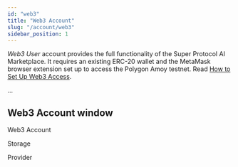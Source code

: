 ```yaml
---
id: "web3"
title: "Web3 Account"
slug: "/account/web3"
sidebar_position: 1
---
```


_Web3 User_ account provides the full functionality of the Super Protocol AI Marketplace. It requires an existing ERC-20 wallet and the MetaMask browser extension set up to access the Polygon Amoy testnet. Read [How to Set Up Web3 Access](/ai-marketplace/guide-log-in).

...

## Web3 Account window

Web3 Account

Storage

Provider